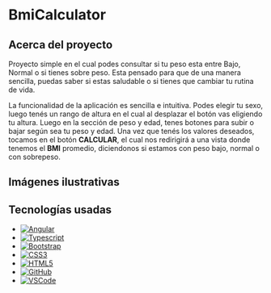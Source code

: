 # BmiCalculator

## Acerca del proyecto

<p>
Proyecto simple en el cual podes consultar si tu peso esta entre Bajo, Normal o si tienes sobre peso. Esta pensado para que de una manera sencilla, puedas saber si estas saludable o si tienes que cambiar tu rutina de vida.
</p>
La funcionalidad de la aplicación es sencilla e intuitiva. Podes elegir tu sexo, luego tenés un rango de altura en el cual al desplazar el botón vas eligiendo tu altura. Luego en la sección de peso y edad, tenes botones para subir o bajar según sea tu peso y edad. Una vez que tenés los valores deseados, tocamos en el botón <strong>CALCULAR</strong>, el cual nos redirigirá a una vista donde tenemos el <strong>BMI</strong> promedio, diciendonos si estamos con peso bajo, normal o con sobrepeso.

## Imágenes ilustrativas

## Tecnologías usadas

- [![Angular][angular.io]][angular-url]
- [![Typescript][typescript.com]][typescript-url]
- [![Bootstrap][bootstrap.com]][bootstrap-url]
- [![CSS3][css3]][css3-url]
- [![HTML5][html.com]][html-url]
- [![GitHub][github.com]][github-url]
- [![VSCode][vscode.com]][vscode-url]

[angular.io]: https://img.shields.io/badge/Angular-DD0031?style=for-the-badge&logo=angular&logoColor=white
[angular-url]: https://angular.io/
[bootstrap.com]: https://img.shields.io/badge/Bootstrap-563D7C?style=for-the-badge&logo=bootstrap&logoColor=white
[bootstrap-url]: https://getbootstrap.com
[css3]: https://img.shields.io/badge/css3-%231572B6.svg?style=for-the-badge&logo=css3&logoColor=white
[css3-url]: https://www.w3schools.com/css/
[html-url]: https://developer.mozilla.org/es/docs/Web/HTML
[html.com]: https://img.shields.io/badge/Html5-orange?style=for-the-badge&logo=html5&logoColor=white
[restapi-url]: https://www.redhat.com/es/topics/api/what-is-a-rest-api
[restapi.com]: https://img.shields.io/badge/RestApi-green?style=for-the-badge&logo=restapi&logoColor=white
[npm-url]: https://www.npmjs.com/
[npm.com]: https://img.shields.io/badge/Npm-red?style=for-the-badge&logo=npm&logoColor=white
[typescript-url]: https://www.typescriptlang.org/
[typescript.com]: https://img.shields.io/badge/Typescript-33C4FF?style=for-the-badge&logo=typescript&logoColor=white
[github-url]: https://docs.github.com/es
[github.com]: https://img.shields.io/badge/Github-563D7C?style=for-the-badge&logo=github&logoColor=white
[vscode-url]: https://code.visualstudio.com/
[vscode.com]: https://img.shields.io/badge/vscode-33C4FF?style=for-the-badge&logo=vscode&logoColor=white
[toastr-url]: https://misovirtual.virtual.uniandes.edu.co/codelabs/angular-in-memory/index.html?index=..%2F..index#3
[toastr.com]: https://img.shields.io/badge/Toastr-DD0031?style=for-the-badge&logo=toastr&logoColor=white
